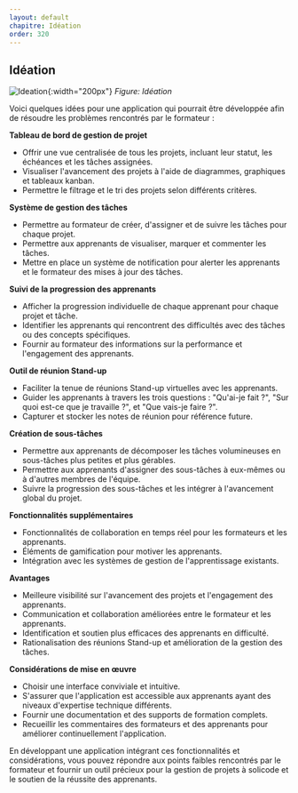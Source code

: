 ```yaml
---
layout: default
chapitre: Idéation
order: 320
---
```


<!-- new slide -->

## Idéation

![Ideation]({{site.baseurl}}/analyse-fonctionnelle/images/ideation.jpg){:width="200px"}
*Figure: Idéation*



Voici quelques idées pour une application qui pourrait être développée afin de résoudre les problèmes rencontrés par le formateur :

**Tableau de bord de gestion de projet**

* Offrir une vue centralisée de tous les projets, incluant leur statut, les échéances et les tâches assignées.
* Visualiser l'avancement des projets à l'aide de diagrammes, graphiques et tableaux kanban.
* Permettre le filtrage et le tri des projets selon différents critères.

**Système de gestion des tâches**

* Permettre au formateur de créer, d'assigner et de suivre les tâches pour chaque projet.
* Permettre aux apprenants de visualiser, marquer et commenter les tâches.
* Mettre en place un système de notification pour alerter les apprenants et le formateur des mises à jour des tâches.

**Suivi de la progression des apprenants**

* Afficher la progression individuelle de chaque apprenant pour chaque projet et tâche.
* Identifier les apprenants qui rencontrent des difficultés avec des tâches ou des concepts spécifiques.
* Fournir au formateur des informations sur la performance et l'engagement des apprenants.

**Outil de réunion Stand-up**

* Faciliter la tenue de réunions Stand-up virtuelles avec les apprenants.
* Guider les apprenants à travers les trois questions : "Qu'ai-je fait ?", "Sur quoi est-ce que je travaille ?", et "Que vais-je faire ?".
* Capturer et stocker les notes de réunion pour référence future.

**Création de sous-tâches**

* Permettre aux apprenants de décomposer les tâches volumineuses en sous-tâches plus petites et plus gérables.
* Permettre aux apprenants d'assigner des sous-tâches à eux-mêmes ou à d'autres membres de l'équipe.
* Suivre la progression des sous-tâches et les intégrer à l'avancement global du projet.

**Fonctionnalités supplémentaires**

* Fonctionnalités de collaboration en temps réel pour les formateurs et les apprenants.
* Éléments de gamification pour motiver les apprenants.
* Intégration avec les systèmes de gestion de l'apprentissage existants.

**Avantages**

* Meilleure visibilité sur l'avancement des projets et l'engagement des apprenants.
* Communication et collaboration améliorées entre le formateur et les apprenants.
* Identification et soutien plus efficaces des apprenants en difficulté.
* Rationalisation des réunions Stand-up et amélioration de la gestion des tâches.

**Considérations de mise en œuvre**

* Choisir une interface conviviale et intuitive.
* S'assurer que l'application est accessible aux apprenants ayant des niveaux d'expertise technique différents.
* Fournir une documentation et des supports de formation complets.
* Recueillir les commentaires des formateurs et des apprenants pour améliorer continuellement l'application.

En développant une application intégrant ces fonctionnalités et considérations, vous pouvez répondre aux points faibles rencontrés par le formateur et fournir un outil précieux pour la gestion de projets à solicode et le soutien de la réussite des apprenants.



 
  

